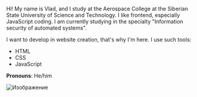 Hi! My name is Vlad, and I study at the Aerospace College at the Siberian State University of Science and Technology. I like frontend, especially JavaScript coding. I am currently studying in the specialty "Information security of automated systems".

I want to develop in website creation, that's why I'm here. I use such tools:
- HTML
- CSS
- JavaScript

**Pronouns**: He/him

![Изображение](https://habrastorage.org/getpro/habr/post_images/54a/473/176/54a4731766e984e0b68ebdc63ed8ded2.gif)

